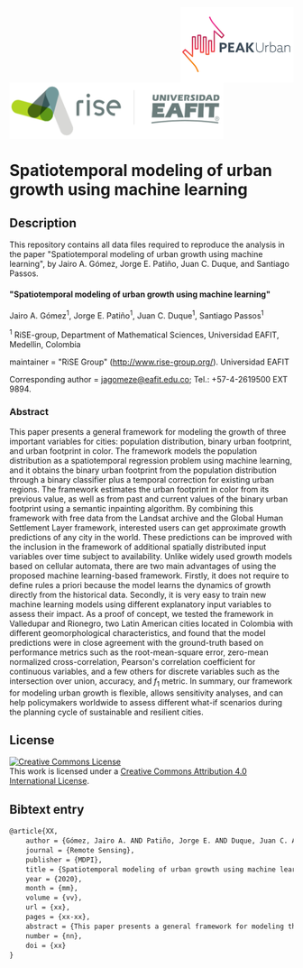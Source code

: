 <img src="figs/PEAKurban.png" alt="PEAK Urban logo" align="right" width ="200" height="133">

<img src="figs/logo_rise_eafit.png" alt="RiSE-group logo" align="middle" width ="380" height="100">


Spatiotemporal modeling of urban growth using machine learning
=================================================================


## Description

 This repository contains all data files required to reproduce the analysis in the paper "Spatiotemporal modeling of urban growth using machine learning", by Jairo A. Gómez, Jorge E. Patiño, Juan C. Duque, and Santiago Passos.

#### "Spatiotemporal modeling of urban growth using machine learning"

Jairo A. Gómez<sup>1</sup>, Jorge E. Patiño<sup>1</sup>, Juan C. Duque<sup>1</sup>, Santiago Passos<sup>1</sup>

<sup>1</sup> RiSE-group, Department of Mathematical Sciences, Universidad EAFIT, Medellin, Colombia



maintainer = "RiSE Group" (http://www.rise-group.org/). Universidad EAFIT

Corresponding author = jagomeze@eafit.edu.co; Tel.: +57-4-2619500 EXT 9894.

### Abstract 

This paper presents a general framework for modeling the growth of three important variables for cities: population distribution, binary urban footprint, and urban footprint in color. The framework models the population distribution as a spatiotemporal regression problem using machine learning, and it obtains the binary urban footprint from the population distribution through a binary classifier plus a temporal correction for existing urban regions. The framework estimates the urban footprint in color from its previous value, as well as from past and current values of the binary urban footprint using a semantic inpainting algorithm. By combining this framework with free data from the Landsat archive and the Global Human Settlement Layer framework, interested users can get approximate growth predictions of any city in the world. These predictions can be improved with the inclusion in the framework of additional spatially distributed input variables over time subject to availability. Unlike widely used growth models based on cellular automata, there are two main advantages of using the proposed machine learning-based framework. Firstly, it does not require to define rules a priori because the model learns the dynamics of growth directly from the historical data. Secondly, it is very easy to train new machine learning models using different explanatory input variables to assess their impact. As a proof of concept, we tested the framework in Valledupar and Rionegro, two Latin American cities located in Colombia with different geomorphological characteristics, and found that the model predictions were in close agreement with the ground-truth based on performance metrics such as the root-mean-square error, zero-mean normalized cross-correlation, Pearson's correlation coefficient for continuous variables, and a few others for discrete variables such as the intersection over union, accuracy, and $f_1$ metric. In summary, our framework for modeling urban growth is flexible, allows sensitivity analyses, and can help policymakers worldwide to assess different what-if scenarios during the planning cycle of sustainable and resilient cities.



## License

<a rel="license" href="http://creativecommons.org/licenses/by/4.0/"><img alt="Creative Commons License" style="border-width:0" src="https://i.creativecommons.org/l/by/4.0/88x31.png" /></a><br />This work is licensed under a <a rel="license" href="http://creativecommons.org/licenses/by/4.0/">Creative Commons Attribution 4.0 International License</a>.

## Bibtext entry

```tex
@article{XX,
    author = {Gómez, Jairo A. AND Patiño, Jorge E. AND Duque, Juan C. AND Passos, Santiago.},
    journal = {Remote Sensing},
    publisher = {MDPI},
    title = {Spatiotemporal modeling of urban growth using machine learning},
    year = {2020},
    month = {mm},
    volume = {vv},
    url = {xx},
    pages = {xx-xx},
    abstract = {This paper presents a general framework for modeling the growth of three important variables for cities: population distribution, binary urban footprint, and urban footprint in color. The framework models the population distribution as a spatiotemporal regression problem using machine learning, and it obtains the binary urban footprint from the population distribution through a binary classifier plus a temporal correction for existing urban regions. The framework estimates the urban footprint in color from its previous value, as well as from past and current values of the binary urban footprint using a semantic inpainting algorithm. By combining this framework with free data from the Landsat archive and the Global Human Settlement Layer framework, interested users can get approximate growth predictions of any city in the world. These predictions can be improved with the inclusion in the framework of additional spatially distributed input variables over time subject to availability. Unlike widely used growth models based on cellular automata, there are two main advantages of using the proposed machine learning-based framework. Firstly, it does not require to define rules a priori because the model learns the dynamics of growth directly from the historical data. Secondly, it is very easy to train new machine learning models using different explanatory input variables to assess their impact. As a proof of concept, we tested the framework in Valledupar and Rionegro, two Latin American cities located in Colombia with different geomorphological characteristics, and found that the model predictions were in close agreement with the ground-truth based on performance metrics such as the root-mean-square error, zero-mean normalized cross-correlation, Pearson's correlation coefficient for continuous variables, and a few others for discrete variables such as the intersection over union, accuracy, and $f_1$ metric. In summary, our framework for modeling urban growth is flexible, allows sensitivity analyses, and can help policymakers worldwide to assess different what-if scenarios during the planning cycle of sustainable and resilient cities.},
    number = {nn},
    doi = {xx}
}
```
